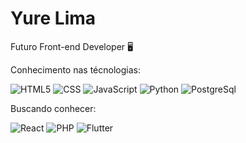 <h1>Yure Lima</h1>
<p>Futuro Front-end Developer 🖥️</p>

<p>Conhecimento nas técnologias:</p>

![HTML5](https://img.shields.io/badge/HTML5-E34F26?style=for-the-badge&logo=html5&logoColor=white)
![CSS](https://img.shields.io/badge/CSS3-1572B6?style=for-the-badge&logo=css3&logoColor=white)
![JavaScript](https://img.shields.io/badge/JavaScript-F7DF1E?style=for-the-badge&logo=javascript&logoColor=black)
![Python](https://img.shields.io/badge/Python-14354C?style=for-the-badge&logo=python&logoColor=white)
![PostgreSql](https://img.shields.io/badge/PostgreSQL-316192?style=for-the-badge&logo=postgresql&logoColor=white)

<p>Buscando conhecer:</p>

![React](https://img.shields.io/badge/React-20232A?style=for-the-badge&logo=react&logoColor=61DAFB)
![PHP](https://img.shields.io/badge/PHP-777BB4?style=for-the-badge&logo=php&logoColor=white)
![Flutter](https://img.shields.io/badge/Flutter-02569B?style=for-the-badge&logo=flutter&logoColor=white)

<!-- [![yurelimasouza@gmail.com](https://img.shields.io/badge/Gmail-D14836?style=for-the-badge&logo=gmail&logo
